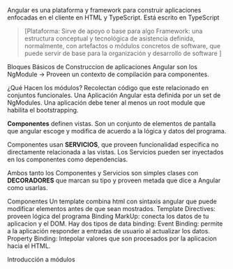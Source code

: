 Angular es una plataforma y framework para construir aplicaciones enfocadas en el cliente
en HTML y TypeScript.
Está escrito en TypeScript


> [Plataforma: Sirve de apoyo o base para algo
 Framework: una estructura conceptual y tecnológica de asistencia definida, normalmente, con artefactos o módulos concretos de software, 
 que puede servir de base para la organización y desarrollo de software ]

Bloques Básicos de Construccion de aplicaciones Angular son los NgModule -> Proveen 
un contexto de compilación para componentes.

¿Qué Hacen los módulos?
Recolectan código que este relacionado en conjuntos funcionales.
Una Aplicación Angular esta definida por un set de NgModules.
Una aplicación debe tener al menos un root module que habilita el bootstrapping.

**Componentes** definen vistas. Son un conjunto de elementos de pantalla que angular 
escoge y modifica de acuerdo a la lógica y datos del programa.

Componentes usan **SERVICIOS**, que proveen funcionalidad especifica no directamente relacionada
a las vistas. Los Servicios pueden ser inyectados en los componentes como dependencias.

Ambos tanto los Componentes y Servicios son simples clases con **DECORADORES** que marcan su
tipo y proveen metada que dice a Angular como usarlas.

Componentes
Un template combina html con sintaxis angular que puede modificar elementos antes de que
sean mostrados.
Template Directives: proveen lógica del programa
Binding MarkUp: conecta los datos de tu aplicacion y el DOM.
Hay dos tipos de data binding:
Event Binding: permite a la aplicación responder a entradas de usuario al actualizar los 
datos.
Property Binding: Intepolar valores que son procesados por la aplicacion hacia el HTML. 


Introducción a módulos



